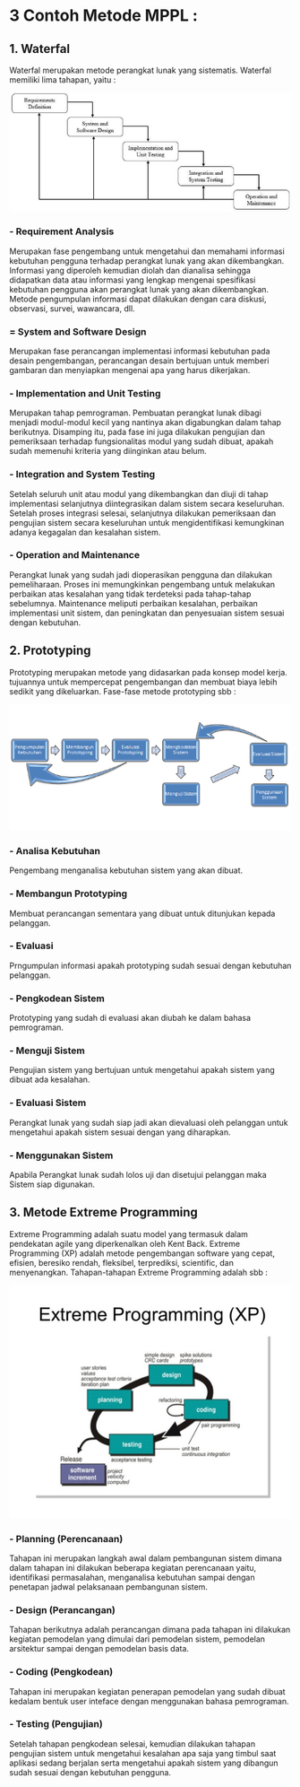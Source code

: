 # 3 Contoh Metode MPPL :

## 1. Waterfal
Waterfal merupakan metode perangkat lunak yang sistematis. Waterfal memiliki lima tahapan, yaitu :

![01](image-mppl/01-waterfall.jpg)

### - Requirement Analysis
Merupakan fase pengembang untuk mengetahui dan memahami informasi kebutuhan pengguna terhadap perangkat lunak yang akan dikembangkan. Informasi yang diperoleh kemudian diolah dan dianalisa sehingga didapatkan data atau informasi yang lengkap mengenai spesifikasi kebutuhan pengguna akan perangkat lunak yang akan dikembangkan. Metode pengumpulan informasi dapat dilakukan dengan cara diskusi, observasi, survei, wawancara, dll.

### = System and Software Design
Merupakan fase perancangan implementasi informasi kebutuhan pada desain pengembangan, perancangan desain bertujuan untuk memberi gambaran  dan menyiapkan mengenai apa yang harus dikerjakan.

### - Implementation and Unit Testing
Merupakan tahap pemrograman. Pembuatan perangkat lunak dibagi menjadi modul-modul kecil yang nantinya akan digabungkan dalam tahap berikutnya. Disamping itu, pada fase ini juga dilakukan pengujian dan pemeriksaan terhadap fungsionalitas modul yang sudah dibuat, apakah sudah memenuhi kriteria yang diinginkan atau belum.

### - Integration and System Testing
Setelah seluruh unit atau modul yang dikembangkan dan diuji di tahap implementasi selanjutnya diintegrasikan dalam sistem secara keseluruhan. Setelah proses integrasi selesai, selanjutnya dilakukan pemeriksaan dan pengujian sistem secara keseluruhan untuk mengidentifikasi kemungkinan adanya kegagalan dan kesalahan sistem.

### - Operation and Maintenance
Perangkat lunak yang sudah jadi dioperasikan pengguna dan dilakukan pemeliharaan. Proses ini memungkinkan pengembang untuk melakukan perbaikan atas kesalahan yang tidak terdeteksi pada tahap-tahap sebelumnya. Maintenance meliputi perbaikan kesalahan, perbaikan implementasi unit sistem, dan peningkatan dan penyesuaian sistem sesuai dengan kebutuhan.

## 2. Prototyping
Prototyping merupakan metode yang didasarkan pada konsep model kerja. tujuannya untuk mempercepat pengembangan dan membuat biaya lebih sedikit yang dikeluarkan. Fase-fase metode prototyping sbb :

![02](image-mppl/02-prototyping.png)

### - Analisa Kebutuhan
Pengembang menganalisa kebutuhan sistem yang akan dibuat.

### - Membangun Prototyping
Membuat perancangan sementara yang dibuat untuk ditunjukan kepada pelanggan.

### - Evaluasi 
Prngumpulan informasi apakah prototyping sudah sesuai dengan kebutuhan pelanggan.

### - Pengkodean Sistem
Prototyping yang sudah di evaluasi akan diubah ke dalam bahasa pemrograman.

### - Menguji Sistem
Pengujian sistem yang bertujuan untuk mengetahui apakah sistem yang dibuat ada kesalahan.

### - Evaluasi Sistem
Perangkat lunak yang sudah siap jadi akan dievaluasi oleh pelanggan untuk mengetahui apakah sistem sesuai dengan yang diharapkan.

### - Menggunakan Sistem
Apabila Perangkat lunak sudah lolos uji dan disetujui pelanggan maka Sistem siap digunakan.

## 3. Metode Extreme Programming
Extreme Programming adalah suatu model yang termasuk dalam pendekatan agile yang diperkenalkan oleh Kent Back. Extreme Programming (XP) adalah metode pengembangan software yang cepat, efisien, beresiko rendah, fleksibel, terprediksi, scientific, dan menyenangkan. Tahapan-tahapan Extreme Programming adalah sbb :

![03](image-mppl/03-XP.png)

### - Planning (Perencanaan)
Tahapan ini merupakan langkah awal dalam pembangunan sistem dimana dalam tahapan ini dilakukan beberapa kegiatan perencanaan yaitu, identifikasi permasalahan, menganalisa kebutuhan sampai dengan penetapan jadwal pelaksanaan pembangunan sistem.

### - Design (Perancangan)
Tahapan berikutnya adalah perancangan dimana pada tahapan ini dilakukan kegiatan pemodelan yang dimulai dari pemodelan sistem, pemodelan arsitektur sampai dengan pemodelan basis data.

### - Coding (Pengkodean)
Tahapan ini merupakan kegiatan penerapan pemodelan yang sudah dibuat kedalam bentuk user inteface dengan menggunakan bahasa pemrograman. 

### - Testing (Pengujian)
Setelah tahapan pengkodean selesai, kemudian dilakukan tahapan pengujian sistem untuk mengetahui kesalahan apa saja yang timbul saat aplikasi sedang berjalan serta mengetahui apakah sistem yang dibangun sudah sesuai dengan kebutuhan pengguna. 
